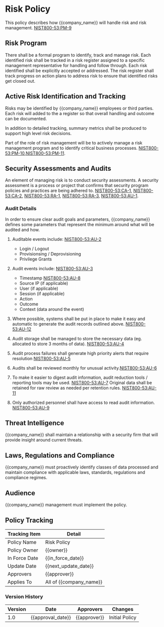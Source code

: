 # Risk Policy

This policy describes how {{company_name}} will handle risk and risk management.  [NIST800-53:PM-9](https://nvd.nist.gov/800-53/Rev4/control/PM-9)

## Risk Program

There shall be a formal program to identify, track and manage risk.  Each identified risk shall be tracked in a risk register assigned to a specific management representative for handling and follow through.  Each risk identified shall be explicitly accepted or addressed.  The risk register shall track progress on action plans to address risk to ensure that identified risks get closed out.

## Active Risk Identification and Tracking

Risks may be identified by {{company_name}} employees or third parties.  Each risk will added to the a register so that overall handling and outcome can be documented.

In addition to detailed tracking, summary metrics shall be produced to support high level risk decisions.

Part of the role of risk management will be to actively manage a risk management program and to identify critical business processes.  [NIST800-53:PM-10](https://nvd.nist.gov/800-53/Rev4/control/PM-10),[NIST800-53:PM-11](https://nvd.nist.gov/800-53/Rev4/control/PM-11).

## Security Assessments and Audits

An element of managing risk is to conduct security assessments.  A security assessment is a process or project that confirms that security program policies and practices are being adhered to.
[NIST800-53:CA-1](https://nvd.nist.gov/800-53/Rev4/control/CA-1), [NIST800-53:CA-2](https://nvd.nist.gov/800-53/Rev4/control/CA-2), [NIST800-53:RA-1](https://nvd.nist.gov/800-53/Rev4/control/RA-1), [NIST800-53:RA-3](https://nvd.nist.gov/800-53/Rev4/control/RA-3), [NIST800-53:AU-1](https://nvd.nist.gov/800-53/Rev4/control/AU-1).

### Audit Details

In order to ensure clear audit goals and parameters, {{company_name}} defines some parameters that represent the minimum around what will be audited and how.

1. Auditable events include: [NIST800-53:AU-2](https://nvd.nist.gov/800-53/Rev4/control/AU-2)
      * Login / Logout
      * Provisionsing / Deprovisioning
      * Privilege Grants

1. Audit events include: [NIST800-53:AU-3](https://nvd.nist.gov/800-53/Rev4/control/AU-3)
      * Timestamp [NIST800-53:AU-8](https://nvd.nist.gov/800-53/Rev4/control/AU-8)
      * Source IP (if applicable)
      * User (if applicable)
      * Session (if applicable)
      * Action
      * Outcome
      * Context (data around the event)
1. Where possible, systems shall be put in place to make it easy and automatic to generate the audit records outlined above.  [NIST800-53:AU-12](https://nvd.nist.gov/800-53/Rev4/control/AU-12)
1. Audit storage shall be managed to store the necessary data (eg. allocated to store 3 months of data). [NIST800-53:AU-4](https://nvd.nist.gov/800-53/Rev4/control/AU-4)
1. Audit process failures shall generate high priority alerts that require resolution [NIST800-53:AU-5](https://nvd.nist.gov/800-53/Rev4/control/AU-5)
1. Audits shall be reviewed monthly for unusual activity.[NIST800-53:AU-6](https://nvd.nist.gov/800-53/Rev4/control/AU-6)
1. To make it easier to digest audit information, audit reduction tools / reporting tools may be used. [NIST800-53:AU-7](https://nvd.nist.gov/800-53/Rev4/control/AU-7)  Original data shall be retained for raw review as needed per retention rules. [NIST800-53:AU-11](https://nvd.nist.gov/800-53/Rev4/control/AU-11)
1. Only authorized personnel shall have access to read audit information. [NIST800-53:AU-9](https://nvd.nist.gov/800-53/Rev4/control/AU-9)

## Threat Intelligence

{{company_name}} shall maintain a relationship with a security firm that will provide insight around current threats.

## Laws, Regulations and Compliance

{{company_name}} must proactively identify classes of data processed and maintain compliance with applicable laws, standards, regulations and compliance regimes.

## Audience

{{company_name}} management must implement the policy.

## Policy Tracking

| Tracking Item   | Detail |
|-----------------|--------|
| Policy Name     | Risk Policy |
| Policy Owner    | {{owner}}  |
| In Force Date   | {{in_force_date}} |
| Update Date     | {{next_update_date}} |
| Approvers       | {{approver}} |
| Applies To      | All of {{company_name}} |

### Version History

| Version | Date | Approvers | Changes |
|--|--|--|--|
| 1.0 | {{approval_date}} | {{approver}} | Initial Policy |
